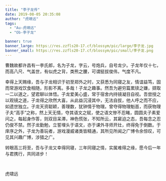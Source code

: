 ```yaml
---
title: "李子龙传"
date: 2019-08-05 20:35:08
author: "虎啸远"
tags: 
  - "Au-虎啸远"
  - "Ob-李子龙"

banner: true
banner_large: https://res.zzfls20-17.cf/blossym/pic/large/李子龙.jpg
banner_small: https://res.zzfls20-17.cf/blossym/pic/small/李子龙.png
---
```


<p>曹魏故都许昌有一李氏郎，名为子龙，字云，号炮兵，自号龙少。子龙年仅十七，而高八尺、气盖世，有似虎之背，类熊之腰，可谓挺拔俊伟，气度不凡。</p>
<p>幸得上天赐缘，吾与子龙相识于初至郑外之时，又获悉为同寝之友，情谊益笃，固而常游戏饮食相随，形影不离。多哉！子龙之趣事。然吾为避穷篇累牍之嫌，撷取一二以道之，望君聊以体悟。子龙爱美心盛，常于宿舍内持镜凝目自视。吾尝授之以观镜之道，子龙得之欣然大喜，从此益沉浸其中，无法自拔，他人呼之而不应，如遗世独立。子龙天资聪颖，善理数，犹钟情于物理。曾夺得物理魁首，而获物理子夫&ldquo;高手&rdquo;之称，然上天无情，夺其语文之赋，使之语文惨不忍睹，圆圆夫子素爱问之，每起身作答，则双目呆滞，神色慌张，不知所云，其窘迫之态，吾每念之忍仍俊不禁。然子龙勤勉，立誓埋头于语文，亦于课外寻师开灶，终得免于倒数。于庠序之外，子龙为善玩者，游戏漫威诸类皆精通，其所见所闻之广博令余惊叹，可见其兴趣广博，涉猎之广。</p>
<p>转眼高三将至，吾与子龙又幸得同寝，三年同寝之情，实属难得之缘，愿今后一年与君携行，共同进步！</p>
<p>&nbsp;</p>
<p>虎啸远</p>